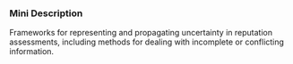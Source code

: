 ### Mini Description

Frameworks for representing and propagating uncertainty in reputation assessments, including methods for dealing with incomplete or conflicting information.

